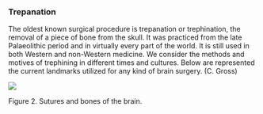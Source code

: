 ### Trepanation
The oldest known surgical procedure is trepanation or trephination, the removal of a piece of bone from the skull. It was practiced from the late Palaeolithic period and in virtually every part of the world. It is still used in both Western and non-Western medicine. We consider the methods and motives of trephining in different times and cultures. Below are represented the current landmarks utilized for any kind of brain surgery. (C. Gross)

![](<2 - Source Material/Masters/attachments/Attachment 1.png>)

Figure 2. Sutures and bones of the brain.